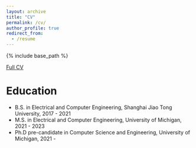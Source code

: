 ```yaml
---
layout: archive
title: "CV"
permalink: /cv/
author_profile: true
redirect_from:
  - /resume
---
```


{% include base_path %}

[Full CV](https://yichao-yuan-99.github.io/files/YichaoYuan-CV.pdf)

Education
======
* B.S. in Electrical and Computer Engineering, Shanghai Jiao Tong University, 2017 - 2021
* M.S. in Electrical and Computer Engineering, University of Michigan, 2021 - 2023
* Ph.D pre-candidate in Computer Science and Engineering, University of Michigan, 2021 - 